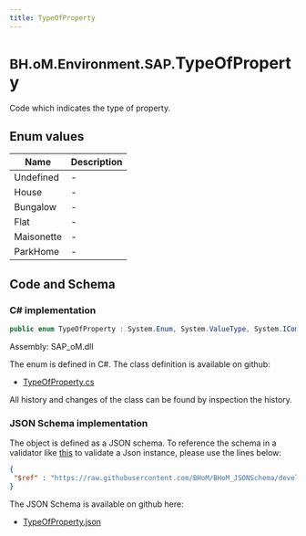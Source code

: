 ```yaml
---
title: TypeOfProperty
---
```


# <small>BH.oM.Environment.SAP.</small>**TypeOfProperty**

Code which indicates the type of property.

## Enum values

| Name            | Description                                                    |
|-----------------|----------------------------------------------------------------|
| Undefined |  -  |
| House |  -  |
| Bungalow |  -  |
| Flat |  -  |
| Maisonette |  -  |
| ParkHome |  -  |


## Code and Schema

### C# implementation

``` C# title="C#"
public enum TypeOfProperty : System.Enum, System.ValueType, System.IComparable, System.ISpanFormattable, System.IFormattable, System.IConvertible
```

Assembly: SAP_oM.dll

The enum is defined in C#. The class definition is available on github:

- [TypeOfProperty.cs](https://github.com/BHoM/SAP_Toolkit/blob/develop/SAP_oM/Enums\TypeOfProperty.cs)

All history and changes of the class can be found by inspection the history.
### JSON Schema implementation

The object is defined as a JSON schema. To reference the schema in a validator like [this](https://www.jsonschemavalidator.net/) to validate a Json instance, please use the lines below:

``` json title="JSON Schema"
{
 "$ref" : "https://raw.githubusercontent.com/BHoM/BHoM_JSONSchema/develop/SAP_oM/SAP/TypeOfProperty.json"
}
```

The JSON Schema is available on github here:

- [TypeOfProperty.json](https://github.com/BHoM/BHoM_JSONSchema/blob/develop/SAP_oM/SAP/TypeOfProperty.json)
